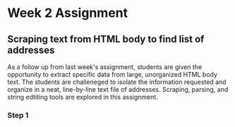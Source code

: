 # Week 2 Assignment
## Scraping text from HTML body to find list of addresses

As a follow up from last week's assignment, students are given the opportunity to extract specific data from large, unorganized HTML body text. The students are challeneged to isolate the information requested and organize in a neat, line-by-line text file of addresses. Scraping, parsing, and string edtiting tools are explored in this assignment.

### Step 1
